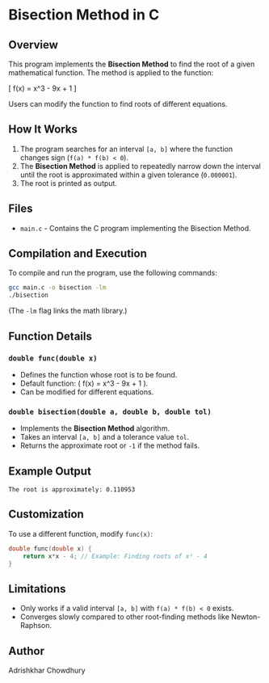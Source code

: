 
# Bisection Method in C

## Overview
This program implements the **Bisection Method** to find the root of a given mathematical function. The method is applied to the function:

\[
f(x) = x^3 - 9x + 1
\]

Users can modify the function to find roots of different equations.

## How It Works
1. The program searches for an interval `[a, b]` where the function changes sign (`f(a) * f(b) < 0`).
2. The **Bisection Method** is applied to repeatedly narrow down the interval until the root is approximated within a given tolerance (`0.000001`).
3. The root is printed as output.

## Files
- `main.c` - Contains the C program implementing the Bisection Method.

## Compilation and Execution
To compile and run the program, use the following commands:

```sh
gcc main.c -o bisection -lm
./bisection
```
(The `-lm` flag links the math library.)

## Function Details

### `double func(double x)`
- Defines the function whose root is to be found.
- Default function: \( f(x) = x^3 - 9x + 1 \).
- Can be modified for different equations.

### `double bisection(double a, double b, double tol)`
- Implements the **Bisection Method** algorithm.
- Takes an interval `[a, b]` and a tolerance value `tol`.
- Returns the approximate root or `-1` if the method fails.

## Example Output
```
The root is approximately: 0.110953
```

## Customization
To use a different function, modify `func(x)`:

```c
double func(double x) {
    return x*x - 4; // Example: Finding roots of x² - 4
}
```

## Limitations
- Only works if a valid interval `[a, b]` with `f(a) * f(b) < 0` exists.
- Converges slowly compared to other root-finding methods like Newton-Raphson.

## Author
Adrishkhar Chowdhury
```
